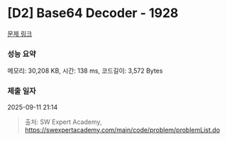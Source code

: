 # [D2] Base64 Decoder - 1928 

[문제 링크](https://swexpertacademy.com/main/code/problem/problemDetail.do?contestProbId=AV5PR4DKAG0DFAUq) 

### 성능 요약

메모리: 30,208 KB, 시간: 138 ms, 코드길이: 3,572 Bytes

### 제출 일자

2025-09-11 21:14



> 출처: SW Expert Academy, https://swexpertacademy.com/main/code/problem/problemList.do